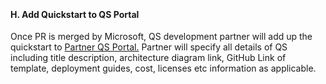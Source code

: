 <br><h4><b>H.	Add Quickstart to QS Portal</b></h4>
<p>Once PR is merged by Microsoft, QS development partner will add  up the quickstart to <a href="https://partnerquickstarts.azurewebsites.net/">Partner QS Portal.</a>&nbsp;Partner will specify all details of QS  including title description, architecture diagram link, GitHub Link of template,  deployment guides, cost, licenses etc information as applicable. </a></p></font>
